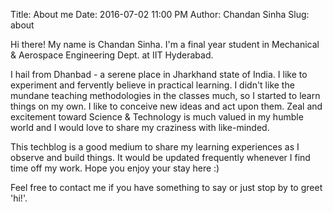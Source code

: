 Title: About me
Date: 2016-07-02 11:00 PM
Author: Chandan Sinha
Slug: about

Hi there! My name is Chandan Sinha. I'm a final year student in Mechanical &amp; Aerospace Engineering Dept. at IIT Hyderabad. 

I hail from Dhanbad - a serene place in Jharkhand state of India. I like to experiment and fervently believe in practical learning. I didn't like the mundane teaching methodologies in the classes much, so I started to learn things on my own. I like to conceive new ideas and act upon them. Zeal and excitement toward Science & Technology is much valued in my humble world and I would love to share my craziness with like-minded. 

This techblog is a good medium to share my learning experiences as I observe and build things. It would be updated frequently whenever I find time off my work. Hope you enjoy your stay here :) 

Feel free to contact me if you have something to say or just stop by to greet 'hi!'. 